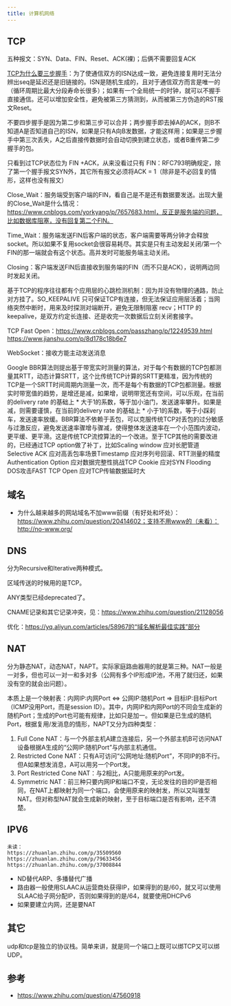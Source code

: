 ```yaml
---
title: 计算机网络
---
```


TCP
---

五种报文：SYN、Data、FIN、Reset、ACK(裸)；后俩不需要回复ACK

[TCP为什么要三步握手](https://www.zhihu.com/question/24853633)：为了使通信双方的ISN达成一致，避免连接复用时无法分辨出seq是延迟还是旧链接的。ISN是随机生成的，且对于通信双方而言是唯一的（循环周期比最大分段寿命长很多）；如果有一个全局统一的时钟，就可以不握手直接通信。还可以增加安全性，避免被第三方猜测到，从而被第三方伪造的RST报文Reset。

不要四步握手是因为第二步和第三步可以合并；两步握手即去掉A的ACK，则B不知道A是否知道自己的ISN，如果是只有A向B发数据，才能这样用；如果是三步握手中第三次丢失，A之后直接传数据时会自动切换到建立状态，或者B重传第二步握手的包。

只看到过TCP状态位为 FIN +ACK，从来没看过只有 FIN：RFC793明确规定，除了第一个握手报文SYN外，其它所有报文必须将ACK = 1（除非是不必回复的情形，这样也没有报文）

Close_Wait：服务端受到客户端的FIN，看自己是不是还有数据要发送。出现大量的Close_Wait是什么情况：https://www.cnblogs.com/yorkyang/p/7657683.html，反正是服务端的问题，比如数据库阻塞，没有回复第二个FIN。

Time_Wait：服务端发送FIN后客户端的状态，客户端需要等两分钟才会释放socket。所以如果不复用socket会很容易耗尽。其实是只有主动发起关闭/第一个FIN的那一端就会有这个状态。高并发时可能服务端主动关闭。

Closing：客户端发送FIN后直接收到服务端的FIN（而不只是ACK），说明两边同时发起关闭。

基于TCP的程序往往都有个应用层的心跳检测机制：因为并没有物理的通路，防止对方挂了。SO_KEEPALIVE 只可保证TCP有连接，但无法保证应用层活着；当网络突然中断时，用来及时探测对端断开，避免无限制阻塞 recv；HTTP 的 keepalive，是双方约定长连接、还是收完一次数据后立刻关闭套接字。

TCP Fast Open：https://www.cnblogs.com/passzhang/p/12249539.html https://www.jianshu.com/p/8d178c18b6e7

WebSocket：接收方能主动发送消息

Google BBR算法则提出基于带宽实时测量的算法，对于每个有数据的TCP包都测量其RTT，动态计算SRTT，这个比传统TCP计算的SRTT更精准，因为传统的TCP是一个SRTT时间周期内测量一次，而不是每个有数据的TCP包都测量。根据实时带宽值的趋势，是增还是减，如果增，说明带宽还有空间，可以乐观，在当前的delivery rate 的基础上 * 大于1的系数，等于加小油门，发送速率攀升。如果是减，则需要谨慎，在当前的delivery rate 的基础上 * 小于1的系数，等于小踩刹车，发送速率放缓。BBR算法不依赖于丢包，可以克服传统TCP对丢包的过分敏感与过激反应，避免发送速率骤增与骤减，使得整体发送速率在一个小范围内波动，更平缓、更平滑。这是传统TCP流控算法的一个改进。至于TCP其他的需要改进的，已经通过TCP option做了补丁，比如Scaling window 应对长肥管道Selective ACK 应对高丢包率场景Timestamp 应对序列号回滚、RTT测量的精度Authentication Option 应对数据完整性挑战TCP Cookie 应对SYN Flooding DOS攻击FAST TCP Open 应对TCP传输数据延时大

域名
----

* 为什么越来越多的网站域名不加www前缀（有好处和坏处）：https://www.zhihu.com/question/20414602；支持不用www的（未看）：http://no-www.org/

DNS
---

分为Recursive和Iterative两种模式。

区域传送的时候用的是TCP。

ANY类型已经deprecated了。

CNAME记录和其它记录冲突，见：https://www.zhihu.com/question/21128056

优化：https://yq.aliyun.com/articles/58967的“域名解析最佳实践”部分

NAT
---

分为静态NAT，动态NAT，NAPT。实际家庭路由器用的就是第三种。NAT一般是一对多，但也可以一对一和多对多（公网有多个IP形成IP池，不用了就归还，如果没有空的就会出问题）。

本质上是一个映射表：内网IP:内网Port \<=\> 公网IP:随机Port =\> 目标IP:目标Port（ICMP没用Port，而是session ID）。其中，内网IP和内网Port的不同会生成新的随机Port；生成的Port也可能有规律，比如只是加一。但如果是已生成的随机Port，根据复用/发消息的情形，NAPT又分为四种类型：

1. Full Cone NAT：与一个外部主机A建立连接后，另一个外部主机B可访问NAT设备根据A生成的“公网IP:随机Port”与内部主机通信。
2. Restricted Cone NAT：只有A可访问“公网地址:随机Port”，不同IP的B不行。但A如果想发消息，A可以用另一个Port发。
3. Port Restricted Cone NAT：与2相比，A只能用原来的Port发。
4. Symmetric NAT：前三种只要内网IP和端口不变，无论发往的目的IP是否相同，在NAT上都映射为同一个端口，会使用原来的映射发，所以又叫锥型NAT。但对称型NAT就会生成新的映射，至于目标端口是否有影响，还不清楚。

IPV6
----

```
未读：
https://zhuanlan.zhihu.com/p/35509560
https://zhuanlan.zhihu.com/p/79633456
https://zhuanlan.zhihu.com/p/37008844
```

* ND替代ARP、多播替代广播
* 路由器一般使用SLAAC从运营商处获得IP，如果得到的是/60，就又可以使用SLAAC给子网分配IP，否则如果得到的是/64，就要使用DHCPv6
* 如果要建立内网，还是要NAT

其它
----

udp和tcp是独立的协议栈。简单来讲，就是同一个端口上既可以绑TCP又可以绑UDP。

## 参考

* https://www.zhihu.com/question/47560918
